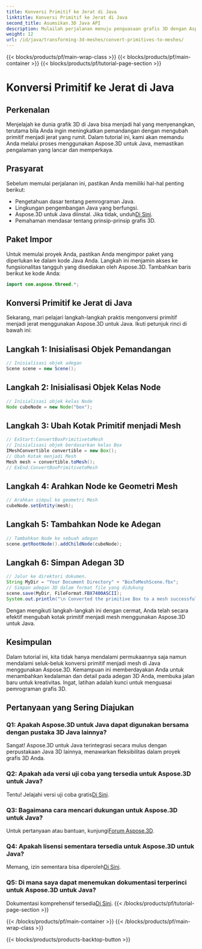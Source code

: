 ```yaml
---
title: Konversi Primitif ke Jerat di Java
linktitle: Konversi Primitif ke Jerat di Java
second_title: Asumsikan.3D Java API
description: Mulailah perjalanan menuju penguasaan grafis 3D dengan Aspose.3D untuk Java - ubah primitif menjadi jerat yang memukau dengan mudah. Tingkatkan pengalaman coding Anda sekarang!
weight: 12
url: /id/java/transforming-3d-meshes/convert-primitives-to-meshes/
---
```


{{< blocks/products/pf/main-wrap-class >}}
{{< blocks/products/pf/main-container >}}
{{< blocks/products/pf/tutorial-page-section >}}

# Konversi Primitif ke Jerat di Java

## Perkenalan
Menjelajah ke dunia grafik 3D di Java bisa menjadi hal yang menyenangkan, terutama bila Anda ingin meningkatkan pemandangan dengan mengubah primitif menjadi jerat yang rumit. Dalam tutorial ini, kami akan memandu Anda melalui proses menggunakan Aspose.3D untuk Java, memastikan pengalaman yang lancar dan memperkaya.
## Prasyarat
Sebelum memulai perjalanan ini, pastikan Anda memiliki hal-hal penting berikut:
- Pengetahuan dasar tentang pemrograman Java.
- Lingkungan pengembangan Java yang berfungsi.
-  Aspose.3D untuk Java diinstal. Jika tidak, unduh[Di Sini](https://releases.aspose.com/3d/java/).
- Pemahaman mendasar tentang prinsip-prinsip grafis 3D.
## Paket Impor
Untuk memulai proyek Anda, pastikan Anda mengimpor paket yang diperlukan ke dalam kode Java Anda. Langkah ini menjamin akses ke fungsionalitas tangguh yang disediakan oleh Aspose.3D. Tambahkan baris berikut ke kode Anda:
```java
import com.aspose.threed.*;
```
## Konversi Primitif ke Jerat di Java
Sekarang, mari pelajari langkah-langkah praktis mengonversi primitif menjadi jerat menggunakan Aspose.3D untuk Java. Ikuti petunjuk rinci di bawah ini:
## Langkah 1: Inisialisasi Objek Pemandangan
```java
// Inisialisasi objek adegan
Scene scene = new Scene();
```
## Langkah 2: Inisialisasi Objek Kelas Node
```java
// Inisialisasi objek kelas Node
Node cubeNode = new Node("box");
```
## Langkah 3: Ubah Kotak Primitif menjadi Mesh
```java
// ExStart:ConvertBoxPrimitivetoMesh
// Inisialisasi objek berdasarkan kelas Box
IMeshConvertible convertible = new Box();
// Ubah Kotak menjadi Mesh
Mesh mesh = convertible.toMesh();
// ExEnd:ConvertBoxPrimitivetoMesh
```
## Langkah 4: Arahkan Node ke Geometri Mesh
```java
// Arahkan simpul ke geometri Mesh
cubeNode.setEntity(mesh);
```
## Langkah 5: Tambahkan Node ke Adegan
```java
// Tambahkan Node ke sebuah adegan
scene.getRootNode().addChildNode(cubeNode);
```
## Langkah 6: Simpan Adegan 3D
```java
// Jalur ke direktori dokumen.
String MyDir = "Your Document Directory" + "BoxToMeshScene.fbx";
// Simpan adegan 3D dalam format file yang didukung
scene.save(MyDir, FileFormat.FBX7400ASCII);
System.out.println("\n Converted the primitive Box to a mesh successfully.\nFile saved at " + MyDir);
```
Dengan mengikuti langkah-langkah ini dengan cermat, Anda telah secara efektif mengubah kotak primitif menjadi mesh menggunakan Aspose.3D untuk Java.
## Kesimpulan
Dalam tutorial ini, kita tidak hanya mendalami permukaannya saja namun mendalami seluk-beluk konversi primitif menjadi mesh di Java menggunakan Aspose.3D. Kemampuan ini memberdayakan Anda untuk menambahkan kedalaman dan detail pada adegan 3D Anda, membuka jalan baru untuk kreativitas. Ingat, latihan adalah kunci untuk menguasai pemrograman grafis 3D.
## Pertanyaan yang Sering Diajukan
### Q1: Apakah Aspose.3D untuk Java dapat digunakan bersama dengan pustaka 3D Java lainnya?
Sangat! Aspose.3D untuk Java terintegrasi secara mulus dengan perpustakaan Java 3D lainnya, menawarkan fleksibilitas dalam proyek grafis 3D Anda.
### Q2: Apakah ada versi uji coba yang tersedia untuk Aspose.3D untuk Java?
 Tentu! Jelajahi versi uji coba gratis[Di Sini](https://releases.aspose.com/).
### Q3: Bagaimana cara mencari dukungan untuk Aspose.3D untuk Java?
 Untuk pertanyaan atau bantuan, kunjungi[Forum Aspose.3D](https://forum.aspose.com/c/3d/18).
### Q4: Apakah lisensi sementara tersedia untuk Aspose.3D untuk Java?
 Memang, izin sementara bisa diperoleh[Di Sini](https://purchase.aspose.com/temporary-license/).
### Q5: Di mana saya dapat menemukan dokumentasi terperinci untuk Aspose.3D untuk Java?
 Dokumentasi komprehensif tersedia[Di Sini](https://reference.aspose.com/3d/java/).
{{< /blocks/products/pf/tutorial-page-section >}}

{{< /blocks/products/pf/main-container >}}
{{< /blocks/products/pf/main-wrap-class >}}

{{< blocks/products/products-backtop-button >}}
